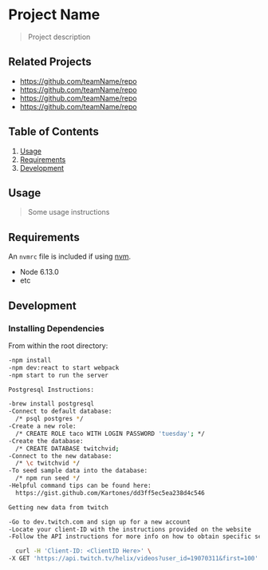 # Project Name

> Project description

## Related Projects

  - https://github.com/teamName/repo
  - https://github.com/teamName/repo
  - https://github.com/teamName/repo
  - https://github.com/teamName/repo

## Table of Contents

1. [Usage](#Usage)
1. [Requirements](#requirements)
1. [Development](#development)

## Usage

> Some usage instructions

## Requirements

An `nvmrc` file is included if using [nvm](https://github.com/creationix/nvm).

- Node 6.13.0
- etc

## Development

### Installing Dependencies

From within the root directory:

```sh
-npm install
-npm dev:react to start webpack
-npm start to run the server
```

```sh
Postgresql Instructions:

-brew install postgresql
-Connect to default database:
  /* psql postgres */
-Create a new role:
  /* CREATE ROLE taco WITH LOGIN PASSWORD 'tuesday'; */
-Create the database:
  /* CREATE DATABASE twitchvid;
-Connect to the new database:
  /* \c twitchvid */
-To seed sample data into the database:
  /* npm run seed */
-Helpful command tips can be found here:
  https://gist.github.com/Kartones/dd3ff5ec5ea238d4c546
```

```sh
Getting new data from twitch

-Go to dev.twitch.com and sign up for a new account
-Locate your client-ID with the instructions provided on the website
-Follow the API instructions for more info on how to obtain specific sets of data. Here is one example of obtaining data from Twitch Streamer A_Seagull:

  curl -H 'Client-ID: <ClientID Here>' \
-X GET 'https://api.twitch.tv/helix/videos?user_id=19070311&first=100'
```